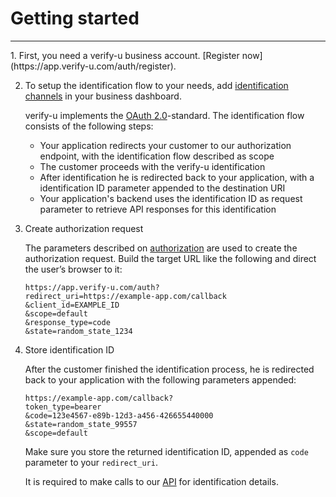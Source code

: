 # Getting started

<hr />
1. First, you need a verify-u business account. [Register now](https://app.verify-u.com/auth/register).

2. To setup the identification flow to your needs, add [identification channels](channels) in your business dashboard.

    verify-u implements the [OAuth 2.0](https://oauth.net/2/)-standard. The identification flow consists of the following steps:

    * Your application redirects your customer to our authorization endpoint, with the identification flow described as scope
    * The customer proceeds with the verify-u identification
    * After identification he is redirected back to your application, with a identification ID parameter appended to the destination URI
    * Your application's backend uses the identification ID as request parameter to retrieve API responses for this identification

3. Create authorization request

    The parameters described on [authorization](authorization) are used to create the authorization request. 
    Build the target URL like the following and direct the user’s browser to it:

    ```
    https://app.verify-u.com/auth?
    redirect_uri=https://example-app.com/callback
    &client_id=EXAMPLE_ID
    &scope=default
    &response_type=code
    &state=random_state_1234
    ```

4. Store identification ID

    After the customer finished the identification process, he is redirected back to your application with the following parameters appended:

    ```
    https://example-app.com/callback?
    token_type=bearer
    &code=123e4567-e89b-12d3-a456-426655440000
    &state=random_state_99557
    &scope=default
    ```

    Make sure you store the returned identification ID, appended as `code` parameter to your `redirect_uri`. 

    It is required to make calls to our [API](authentication) for identification details.